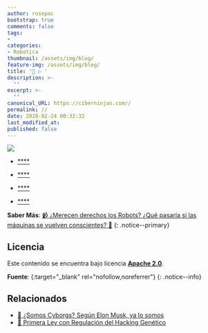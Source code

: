 ```yaml
---
author: rosepac
bootstrap: true
comments: false
tags:
- 
categories:
- Robótica
thumbnail: /assets/img/blog/
feature-img: /assets/img/blog/
title: '🤖 ▷ '
description: >-
  ''
excerpt: >-
  ''
canonical_URL: https://ciberninjas.com//
permalink: //
date: 2020-02-24 00:32:32
last_modified_at: 
published: false
---
```


![](/assets/img/ "")

* [****]()

<!-- contenido -->

* [****]()

<!-- contenido -->


* [****]()

<!-- contenido -->


* [****]()

<!-- contenido -->

**Saber Más**: [📹 ¿Merecen derechos los Robots? ¿Qué pasaría si las máquinas se vuelven conscientes? 🤖](/merecen-derecho-los-robos/ "Merecen derechos los Robots, que pasaría si las máquinas se vuelven conscientes")
{: .notice--primary}

## 

<!-- contenido -->

## 

<!-- contenido -->

## Licencia

Este contenido se encuentra bajo licencia **[Apache 2.0](https://es.wikipedia.org/wiki/Apache_License "Licencia Apache 2.0")**.

**Fuente**\: []( ""){:target="_blank" rel="nofollow,noreferrer"}
{: .notice--info}

## Relacionados

* [📰 ¿Somos Cyborgs? Según Elon Musk, ya lo somos](/somos-cyborgs/ "Somos Cyborgs. Según Elon Musk, ya lo somos")
* [📰 Primera Ley con Regulación del Hacking Genético](/ley-contra-el-biohacking/ "La Primera Ley con Regulación del Hacking Genético")
